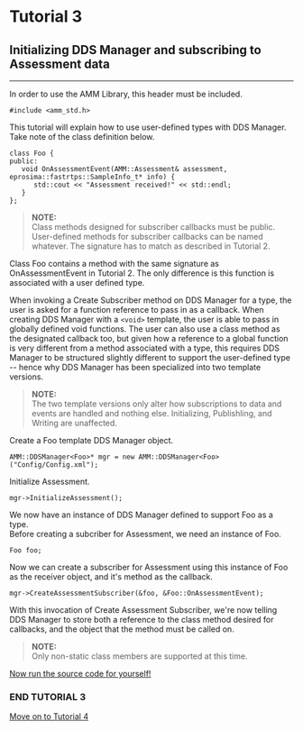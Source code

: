 


# Tutorial 3
## Initializing <TYPE> DDS Manager and subscribing to Assessment data

---

In order to use the AMM Library, this header must be included.
```
#include <amm_std.h>
```


This tutorial will explain how to use user-defined types with DDS Manager.\
Take note of the class definition below.
```
class Foo {
public:
   void OnAssessmentEvent(AMM::Assessment& assessment, eprosima::fastrtps::SampleInfo_t* info) {
      std::cout << "Assessment received!" << std::endl;
   }
};
```
> **NOTE:**\
Class methods designed for subscriber callbacks must be public. User-defined methods for subscriber callbacks can be named whatever. The signature has to match as described in Tutorial 2.

Class Foo contains a method with the same signature as OnAssessmentEvent in Tutorial 2.
The only difference is this function is associated with a user defined type.

When invoking a Create Subscriber method on DDS Manager for a type, the user is asked for a function reference to pass in as a callback. When creating DDS Manager with a `<void>` template, the user is able to pass in globally defined void functions. The user can also use a class method as the designated callback too, but given how a reference to a global function is very different from a method associated with a type, this requires DDS Manager to be structured slightly different to support the user-defined type -- hence why DDS Manager has been specialized into two template versions.

> **NOTE:**\
The two template versions only alter how subscriptions to data and events are handled and nothing else.
Initializing, Publishling, and Writing are unaffected.


Create a Foo template DDS Manager object.
```
AMM::DDSManager<Foo>* mgr = new AMM::DDSManager<Foo>("Config/Config.xml");
```

Initialize Assessment.
```
mgr->InitializeAssessment();
```


We now have an instance of DDS Manager defined to support Foo as a type.\
Before creating a subcriber for Assessment, we need an instance of Foo.
```
Foo foo;
```

Now we can create a subscriber for Assessment using this instance of Foo as the receiver object, and it's method as the callback.
```
mgr->CreateAssessmentSubscriber(&foo, &Foo::OnAssessmentEvent);
```

With this invocation of Create Assessment Subscriber, we're now telling DDS Manager to store both a reference to the class method desired for callbacks, and the object that the method must be called on.

> **NOTE:**\
Only non-static class members are supported at this time.


[Now run the source code for yourself!](https://github.com/AdvancedModularManikin/example-module/blob/master/Source/Tutorial_3.cpp)

### END TUTORIAL 3

[Move on to Tutorial 4](Tutorial_4.md)

